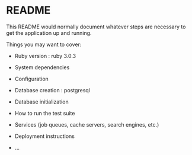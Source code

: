# README

This README would normally document whatever steps are necessary to get the
application up and running.

Things you may want to cover:

* Ruby version : ruby 3.0.3

* System dependencies

* Configuration

* Database creation : postgresql

* Database initialization

* How to run the test suite

* Services (job queues, cache servers, search engines, etc.)

* Deployment instructions

* ...
